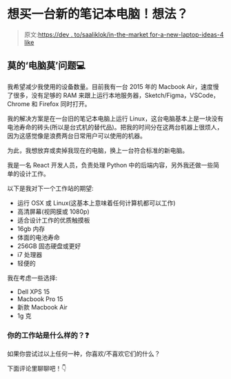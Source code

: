 # 想买一台新的笔记本电脑！想法？

> 原文:[https://dev . to/saaliklok/in-the-market for-a-new-laptop-ideas-4 like](https://dev.to/saaliklok/in-the-market-for-a-new-laptop-ideas-4lke)

## 莫的‘电脑莫’问题💻

我希望减少我使用的设备数量。目前我有一台 2015 年的 Macbook Air，速度慢了很多，没有足够的 RAM 来跟上运行本地服务器，Sketch/Figma，VSCode，Chrome 和 Firefox 同时打开。

我的解决方案是在一台旧的笔记本电脑上运行 Linux，这台电脑基本上是一块没有电池寿命的砖头(所以是台式机的替代品)。把我的时间分在这两台机器上很烦人，因为这感觉像是浪费两台日常用户可以使用的机器。

为此，我想放弃或卖掉我现在的电脑，换上一台符合标准的新电脑。

我是一名 React 开发人员，负责处理 Python 中的后端内容，另外我还做一些简单的设计工作。

以下是我对下一个工作站的期望:

*   运行 OSX 或 Linux(这基本上意味着任何计算机都可以工作)
*   高清屏幕(视网膜或 1080p)
*   适合设计工作的优质触摸板
*   16gb 内存
*   体面的电池寿命
*   256GB 固态硬盘或更好
*   i7 处理器
*   轻便的

我在考虑一些选择:

*   Dell XPS 15
*   Macbook Pro 15
*   新款 Macbook Air
*   1g 克

### 你的工作站是什么样的？❓

如果你尝试过以上任何一种，你喜欢/不喜欢它们的什么？

下面评论里聊聊吧！👇
